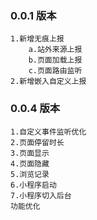 ### 0.0.1 版本
    1.新增无痕上报
        a.站外来源上报
        b.页面加载上报
        c.页面路由监听
    2.新增嵌入自定义上报

### 0.0.4 版本
    1.自定义事件监听优化
    2.页面停留时长
    3.页面显示
    4.页面隐藏
    5.浏览记录
    6.小程序启动
    7.小程序切入后台
    功能优化
